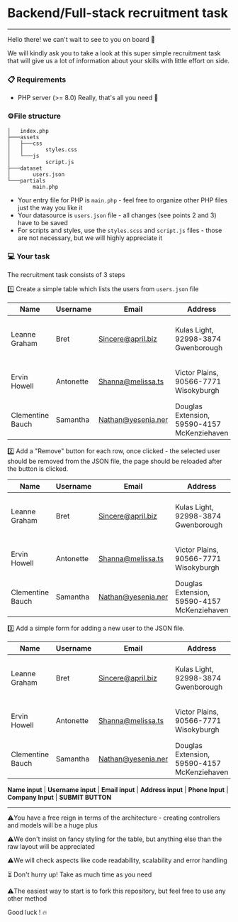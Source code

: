 # Backend/Full-stack recruitment task

----


Hello there! we can't wait to see to you on board 🚀

We will kindly ask you to take a look at this super simple recruitment task that will give us a lot of information about your skills with little effort on side. 


### 📋   Requirements

- PHP server (>= 8.0) 
  Really, that's all you need 🙂


### ⚙️File structure

```
│   index.php
├───assets
│   ├───css
│   │       styles.css
│   └───js
│           script.js
├───dataset
│       users.json
└───partials
        main.php
```

- Your entry file for PHP is `main.php` - feel free to organize other PHP files just the way you like it
- Your datasource is `users.json` file - all changes (see points 2 and 3) have to be saved
- For scripts and styles, use the `styles.scss` and `script.js` files - those are not necessary, but we will highly appreciate it 



### 💻   Your task 

The recruitment task consists of 3 steps

1️⃣ Create a simple table which lists the users from `users.json` file

| Name             | Username  | Email              | Address                                     | Phone                 | Company            |
| ---------------- | --------- | ------------------ | ------------------------------------------- | --------------------- | ------------------ |
| Leanne Graham    | Bret      | Sincere@april.biz  | Kulas Light, 92998-3874 Gwenborough         | 1-770-736-8031 x56442 | Romaguera-Crona    |
| Ervin Howell     | Antonette | Shanna@melissa.ts  | Victor Plains, 90566-7771 Wisokyburgh       | 010-692-6593 x09125   | Deckow-Crist       |
| Clementine Bauch | Samantha  | Nathan@yesenia.ner | Douglas Extension, 59590-4157 McKenziehaven | 1-463-123-4447        | Romaguera-Jacobson |

2️⃣ Add a "Remove" button for each row, once clicked - the selected user should be removed from the JSON file, the page should be reloaded after the button is clicked. 

| Name             | Username  | Email              | Address                                     | Phone                 | Company            |                   |
| ---------------- | --------- | ------------------ | ------------------------------------------- | --------------------- | ------------------ | ----------------- |
| Leanne Graham    | Bret      | Sincere@april.biz  | Kulas Light, 92998-3874 Gwenborough         | 1-770-736-8031 x56442 | Romaguera-Crona    | **REMOVE BUTTON** |
| Ervin Howell     | Antonette | Shanna@melissa.ts  | Victor Plains, 90566-7771 Wisokyburgh       | 010-692-6593 x09125   | Deckow-Crist       | **REMOVE BUTTON** |
| Clementine Bauch | Samantha  | Nathan@yesenia.ner | Douglas Extension, 59590-4157 McKenziehaven | 1-463-123-4447        | Romaguera-Jacobson | **REMOVE BUTTON** |

3️⃣ Add a simple form for adding a new user to the JSON file. 

| Name             | Username  | Email              | Address                                     | Phone                 | Company            |                   |
| ---------------- | --------- | ------------------ | ------------------------------------------- | --------------------- | ------------------ | ----------------- |
| Leanne Graham    | Bret      | Sincere@april.biz  | Kulas Light, 92998-3874 Gwenborough         | 1-770-736-8031 x56442 | Romaguera-Crona    | **REMOVE BUTTON** |
| Ervin Howell     | Antonette | Shanna@melissa.ts  | Victor Plains, 90566-7771 Wisokyburgh       | 010-692-6593 x09125   | Deckow-Crist       | **REMOVE BUTTON** |
| Clementine Bauch | Samantha  | Nathan@yesenia.ner | Douglas Extension, 59590-4157 McKenziehaven | 1-463-123-4447        | Romaguera-Jacobson | **REMOVE BUTTON** |

**Name input** | **Username input** | **Email input** | **Address input** | **Phone Input**	| **Company Input** | **SUBMIT BUTTON**

---






⚠️You have a free reign in terms of the architecture - creating controllers and models will be a huge plus

⚠️We don't insist on fancy styling for the table, but anything else than the raw layout will be appreciated

⚠️We will check aspects like code readability, scalability and error handling

⏳ Don't hurry up! Take as much time as you need


⚠️The easiest way to start is to fork this repository, but feel free to use any other method

Good luck ! 🔥
